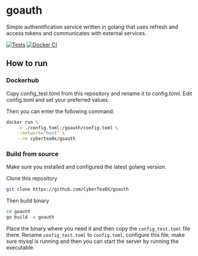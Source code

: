 # goauth

Simple authentification service written in golang that uses refresh and access tokens and communicates with external services.

[![Tests](https://github.com/CyberTea0X/goauth/actions/workflows/tests.yml/badge.svg)](https://github.com/CyberTea0X/goauth/actions/workflows/tests.yml)
[![Docker CI](https://github.com/CyberTea0X/goauth/actions/workflows/docker-image.yml/badge.svg)](https://github.com/CyberTea0X/goauth/actions/workflows/docker-image.yml)


## How to run

### Dockerhub

Copy config_test.toml from this repository and rename it to config.toml.
Edit config.toml and set your preferred values.

Then you can enter the following command:

```bash
docker run \
    -v ./config.toml:/goauth/config.toml \
    --network="host" \
    --rm cybertea0x/goauth
```

### Build from source

Make sure you installed and configured the latest golang version.

Clone this repository

```bash
git clone https://github.com/CyberTea0X/goauth
```

Then build binary

```bash
cd goauth
go build -o goauth
```

Place the binary where you need it and then copy the `config_test.toml` file there.
Rename `config_test.toml` to `config.toml`, configure this file, make sure mysql is running
and then you can start the server by running the executable.
